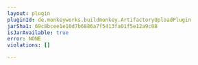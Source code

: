 ```yaml
---
layout: plugin
pluginId: de.monkeyworks.buildmonkey.ArtifactoryUploadPlugin
jarSha1: 69c8bcee1e10d7b6886a7f5413fa01f5e12a9c08
isJarAvailable: true
error: NONE
violations: []

---
```

